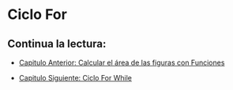 # Ciclo For

## Continua la lectura:

- [Capitulo Anterior: Calcular el área de las figuras con Funciones](./../12_Area-Funciones)

- [Capitulo Siguiente: Ciclo For While](./../14_For-While)
